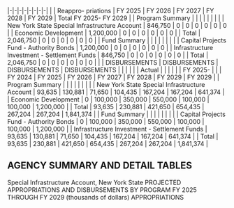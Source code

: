 |-|-|-|-|-|-|-|-|
| | Reappro-  priations | FY 2025 | FY 2026 | FY 2027 | FY 2028 | FY 2029 | Total FY 2025- FY 2029 |
| Program Summary | | | | | | | |
| New York State Special Infrastructure Account | 846,750 | 0 | 0 | 0 | 0 | 0 | 0 |
| Economic Development | 1,200,000 | 0 | 0 | 0 | 0 | 0 | 0 |
| Total | 2,046,750 | 0 | 0 | 0 | 0 | 0 | 0 |
| Fund Summary | | | | | | | |
| Capital Projects Fund - Authority Bonds | 1,200,000 | 0 | 0 | 0 | 0 | 0 | 0 |
| Infrastructure Investment - Settlement Funds | 846,750 | 0 | 0 | 0 | 0 | 0 | 0 |
| Total | 2,046,750 | 0 | 0 | 0 | 0 | 0 | 0 |
| | DISBURSEMENTS | DISBURSEMENTS | DISBURSEMENTS | DISBURSEMENTS | | | |
| | Actual | | | | | | FY 2025- |
| | FY 2024 | FY 2025 | FY 2026 | FY 2027 | FY 2028 | FY 2029 | FY 2029 |
| Program Summary | | | | | | | |
| New York State Special Infrastructure Account | 93,635 | 130,881 | 71,650 | 104,435 | 167,204 | 167,204 | 641,374 |
| Economic Development | 0 | 100,000 | 350,000 | 550,000 | 100,000 | 100,000 | 1,200,000 |
| Total | 93,635 | 230,881 | 421,650 | 654,435 | 267,204 | 267,204 | 1,841,374 |
| Fund Summary | | | | | | | |
| Capital Projects Fund - Authority Bonds | 0 | 100,000 | 350,000 | 550,000 | 100,000 | 100,000 | 1,200,000 |
| Infrastructure Investment - Settlement Funds | 93,635 | 130,881 | 71,650 | 104,435 | 167,204 | 167,204 | 641,374 |
| Total | 93,635 | 230,881 | 421,650 | 654,435 | 267,204 | 267,204 | 1,841,374 |

## **AGENCY SUMMARY AND DETAIL TABLES**

Special Infrastructure Account, New York State PROJECTED APPROPRIATIONS AND DISBURSEMENTS BY PROGRAM FY 2025 THROUGH FY 2029 (thousands of dollars) APPROPRIATIONS